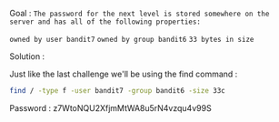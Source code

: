 Goal : `The password for the next level is stored somewhere on the server and has all of the following properties:`

`owned by user bandit7`
`owned by group bandit6`
`33 bytes in size`

Solution : 

Just like the last challenge we'll be using the find command : 
 

 ```sh
find / -type f -user bandit7 -group bandit6 -size 33c 
```

Password : z7WtoNQU2XfjmMtWA8u5rN4vzqu4v99S


